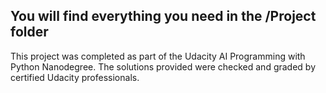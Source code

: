 ## You will find everything you need in the /Project folder

This project was completed as part of the Udacity AI Programming with Python Nanodegree. The solutions provided were checked and graded by certified Udacity professionals.
